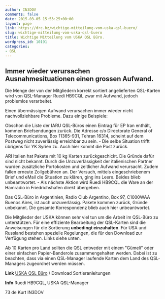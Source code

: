 ```yaml
---
author: IN3DOV
comments: false
date: 2015-03-05 15:53:25+00:00
layout: page
link: https://drc.bz/wichtige-mitteilung-vom-uska-qsl-buero/
slug: wichtige-mitteilung-vom-uska-qsl-buero
title: Wichtige Mitteilung vom USKA QSL Büro.
wordpress_id: 10191
categories:
- QSL
---
```


## Immer wieder verursachen Ausnahmesituationen einen grossen Aufwand.


Die Menge der von der Mitgliedern korrekt sortiert angelieferten QSL-Karten wird von QSL-Manager Ruedi HB9CQL zwar mit Aufwand, jedoch problemlos verarbeitet.

Einen übermässigen Aufwand verursachen immer wieder nicht nachvollziehbare Probleme. Dazu einige Beispiele:

Obschon die Liste der IARU QSL-Büros einen Eintrag für EP Iran enthält, kommen Briefsendungen zurück. Die Adresse c/o Directorate General of Telecommunications, Box 11365-931, Tehran 16314, scheint auf dem Postweg nicht zuverlässig erreichbar zu sein. - Die selbe Situation trifft übrigens für YK Syrien zu. Auch hier kommt die Post zurück.

ARI Italien hat Pakete mit 10 kg Karten zurückgeschickt. Die Gründe dafür sind nicht bekannt. Durch die Unzuverlässigkeit der italienischen Partner wurden zusätzliche Portokosten und zeitlicher Aufwand verursacht. Zudem fallen erneute Zollgebühren an. Der Versuch, mittels eingeschriebenem Brief und eMail die Situation zu klären, ging ins Leere. Beides blieb unbeantwortet. - Als nächste Aktion wird Ruedi HB9CQL die Ware an der Hamradio in Friedrichshafen direkt übergeben.

Das QSL-Büro in Argentinien, Radio Club Argentino, Box 97, C1000WAA Buenos Aires, ist auch unzuverlässig. Pakete kommen zurück, Gründe unbekannt. Die gesamte Korrespondenz blieb auch hier unbeantwortet.

Die Mitglieder der USKA können sehr viel tun um die Arbeit im QSL-Büro zu unterstützen. Für eine effiziente Bearbeitung der QSL-Karten sind die Anweisungen für die Sortierung **unbedingt einzuhalten**. Für USA und Russland bestehen spezielle Regelungen, die für den Download zur Verfügung stehen. Links siehe unten.

Ab 10 Karten pro Land sollten die QSL entweder mit einem "Gümeli" oder einer einfachen Papier-Banderole zusammengehalten werden. Dabei ist zu beachten, dass via einen QSL-Manager laufende Karten dem Land des QSL-Managers zugeordnet werden müssen.

**Link** [USKA QSL Büro](http://uska.ch/mitgliederservice/qsl/) / Download Sortieranleitungen

**Info** Ruedi HB9CQL, USKA QSL-Manager

73 de Kurt IN3DOV
